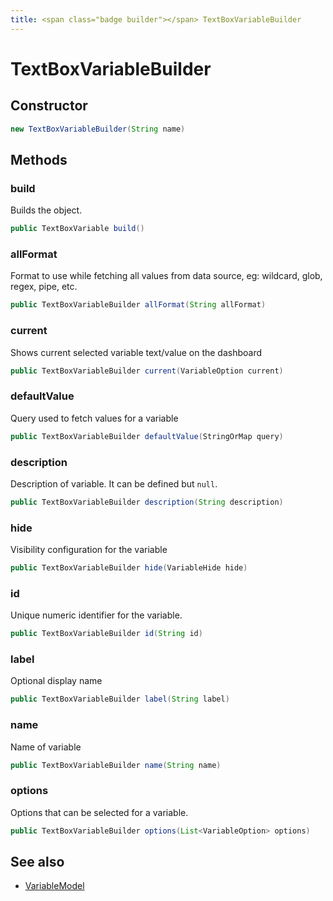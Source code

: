```yaml
---
title: <span class="badge builder"></span> TextBoxVariableBuilder
---
```

# <span class="badge builder"></span> TextBoxVariableBuilder

## Constructor

```java
new TextBoxVariableBuilder(String name)
```
## Methods

### <span class="badge object-method"></span> build

Builds the object.

```java
public TextBoxVariable build()
```

### <span class="badge object-method"></span> allFormat

Format to use while fetching all values from data source, eg: wildcard, glob, regex, pipe, etc.

```java
public TextBoxVariableBuilder allFormat(String allFormat)
```

### <span class="badge object-method"></span> current

Shows current selected variable text/value on the dashboard

```java
public TextBoxVariableBuilder current(VariableOption current)
```

### <span class="badge object-method"></span> defaultValue

Query used to fetch values for a variable

```java
public TextBoxVariableBuilder defaultValue(StringOrMap query)
```

### <span class="badge object-method"></span> description

Description of variable. It can be defined but `null`.

```java
public TextBoxVariableBuilder description(String description)
```

### <span class="badge object-method"></span> hide

Visibility configuration for the variable

```java
public TextBoxVariableBuilder hide(VariableHide hide)
```

### <span class="badge object-method"></span> id

Unique numeric identifier for the variable.

```java
public TextBoxVariableBuilder id(String id)
```

### <span class="badge object-method"></span> label

Optional display name

```java
public TextBoxVariableBuilder label(String label)
```

### <span class="badge object-method"></span> name

Name of variable

```java
public TextBoxVariableBuilder name(String name)
```

### <span class="badge object-method"></span> options

Options that can be selected for a variable.

```java
public TextBoxVariableBuilder options(List<VariableOption> options)
```

## See also

 * <span class="badge object-type-class"></span> [VariableModel](./object-VariableModel.md)
